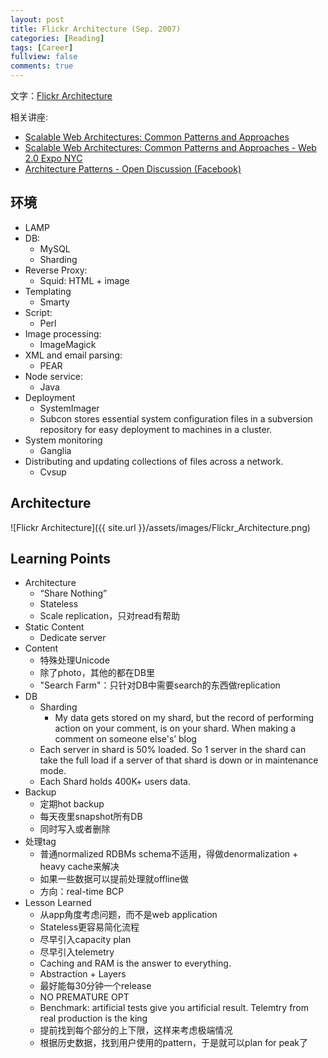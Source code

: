 ```yaml
---
layout: post
title: Flickr Architecture (Sep. 2007)
categories: [Reading]
tags: [Career]
fullview: false
comments: true
---
```


文字：[Flickr Architecture](http://highscalability.com/flickr-architecture)

相关讲座:

* [Scalable Web Architectures: Common Patterns and Approaches]( https://www.slideshare.net/adunne/scalable-web-architectures-common-patterns-and-approaches-155959/138-Flickr_ArchitectureWeb_20_Expo_Berlin)
* [Scalable Web Architectures: Common Patterns and Approaches - Web 2.0 Expo NYC](https://www.slideshare.net/iamcal/scalable-web-architectures-common-patterns-and-approaches-web-20-expo-nyc-presentation?qid=9a1d7870-1bac-4fc2-b3cd-ff73756c0adc&v=&b=&from_search=1)
* [Architecture Patterns - Open Discussion (Facebook)](https://www.slideshare.net/blue9frog1/architecture-patterns-open-discussion?qid=9a1d7870-1bac-4fc2-b3cd-ff73756c0adc&v=&b=&from_search=8)

## 环境

* LAMP
* DB:
  * MySQL
  * Sharding
* Reverse Proxy:
  * Squid: HTML + image
* Templating
  * Smarty
* Script:
  * Perl
* Image processing:
  * ImageMagick
* XML and email parsing:
  * PEAR
* Node service:
  * Java
* Deployment
  * SystemImager
  * Subcon stores essential system configuration files in a subversion repository for easy deployment to machines in a cluster.
* System monitoring
  * Ganglia
* Distributing and updating collections of files across a network.
  * Cvsup

## Architecture

![Flickr Architecture]({{ site.url }}/assets/images/Flickr_Architecture.png)

## Learning Points

* Architecture
  * “Share Nothing”
  * Stateless
  * Scale replication，只对read有帮助
* Static Content
  * Dedicate server
* Content
  * 特殊处理Unicode 
  * 除了photo，其他的都在DB里
  * "Search Farm"：只针对DB中需要search的东西做replication
* DB
  * Sharding
    * My data gets stored on my shard, but the record of performing action on your comment, is on your shard. When making a comment on someone else's’ blog
  * Each server in shard is 50% loaded. So 1 server in the shard can take the full load if a server of that shard is down or in maintenance mode.
  * Each Shard holds 400K+ users data.
* Backup
  * 定期hot backup
  * 每天夜里snapshot所有DB
  * 同时写入或者删除
* 处理tag
  * 普通normalized RDBMs schema不适用，得做denormalization + heavy cache来解决
  * 如果一些数据可以提前处理就offline做
  * 方向：real-time BCP
* Lesson Learned
  * 从app角度考虑问题，而不是web application
  * Stateless更容易简化流程
  * 尽早引入capacity plan
  * 尽早引入telemetry
  * Caching and RAM is the answer to everything.
  * Abstraction + Layers
  * 最好能每30分钟一个release
  * NO PREMATURE OPT
  * Benchmark: artificial tests give you artificial result. Telemtry from real production is the king
  * 提前找到每个部分的上下限，这样来考虑极端情况
  * 根据历史数据，找到用户使用的pattern，于是就可以plan for peak了